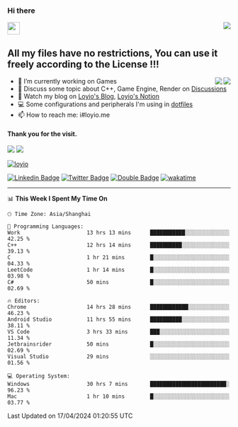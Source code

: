 <h3 align="left">Hi there</h3>
<img src='https://em-content.zobj.net/source/animated-noto-color-emoji/356/waving-hand_light-skin-tone_1f44b-1f3fb_1f3fb.gif' width='28' />
<a align="right" href="https://github.com/loyio/loyio/blob/master/STAR/README.md"><img align="right" src="https://img.shields.io/badge/LOYIO-STAR-green" /></a>

## All my files have no restrictions, You can use it freely according to the License !!!

<a href="https://github.com/loyio#gh-light-mode-only">
     <img align="right"  src="https://loy-readme.vercel.app/api/top-langs/?username=loyio&langs_count=6&hide=css,html,jupyter%20notebook" />
</a>

<a href="https://github.com/loyio#gh-dark-mode-only">
  <img align="right"  src="https://loy-readme.vercel.app/api/top-langs/?username=loyio&langs_count=6&theme=slateorange&hide=css,html,jupyter%20notebook" />
</a>



- 🔭 I’m currently working on Games
- 💬 Discuss some topic about C++, Game Engine, Render on [Discussions](https://github.com/loyio/loyio/discussions)
- 📔 Watch my blog on [Loyio's Blog](https://loyio.me), [Loyio's Notion](https://loyio.notion.site/loyio/Loyio-s-Dashboard-2f56bd29222a445ea9d9e8802a1ac83b)
- 💻 Some configurations and peripherals I'm using in [dotfiles](https://github.com/loyio/dotfiles)
- 📫 How to reach me: i#loyio.me


#### Thank you for the visit.
<img src="http://profile-counter.glitch.me/loyio/count.svg" />

<img src="https://loy-readme.vercel.app/api?username=loyio&show_icons=true&hide=stars&include_all_commits=true&hide_title=true&theme=slateorange" />

     

[![loyio](https://github-profile-trophy.vercel.app/?username=loyio&theme=onedark&column=4)](https://github.com/loyio)

[![Linkedin Badge](https://img.shields.io/badge/-@loyio-0077b5?style=flat-square&logo=Linkedin&logoColor=white&labelColor=0077b5&link=https://www.linkedin.com/in/loyio-hex-363172158/)](https://www.linkedin.com/in/loyio-hex-363172158/)
[![Twitter Badge](https://img.shields.io/badge/-@loyiome-000000?style=flat-square&labelColor=000000&logo=x&logoColor=white&link=https://twitter.com/loyiome)](https://twitter.com/loyiome)
[![Double Badge](https://img.shields.io/badge/@loyio-007722?style=flat&logo=Douban&logoColor=white)](https://www.douban.com/people/susmote)
[![wakatime](https://wakatime.com/badge/user/c0ddc104-5a20-41d1-ab9a-c4d9ea20a4d9.svg)](https://wakatime.com/@c0ddc104-5a20-41d1-ab9a-c4d9ea20a4d9)

-------
<!--START_SECTION:waka-->
📊 **This Week I Spent My Time On** 

```text
🕑︎ Time Zone: Asia/Shanghai

💬 Programming Languages: 
Work                     13 hrs 13 mins      ███████████░░░░░░░░░░░░░░   42.25 % 
C++                      12 hrs 14 mins      ██████████░░░░░░░░░░░░░░░   39.13 % 
C                        1 hr 21 mins        █░░░░░░░░░░░░░░░░░░░░░░░░   04.33 % 
LeetCode                 1 hr 14 mins        █░░░░░░░░░░░░░░░░░░░░░░░░   03.98 % 
C#                       50 mins             █░░░░░░░░░░░░░░░░░░░░░░░░   02.69 % 

🔥 Editors: 
Chrome                   14 hrs 28 mins      ████████████░░░░░░░░░░░░░   46.23 % 
Android Studio           11 hrs 55 mins      ██████████░░░░░░░░░░░░░░░   38.11 % 
VS Code                  3 hrs 33 mins       ███░░░░░░░░░░░░░░░░░░░░░░   11.34 % 
Jetbrainsrider           50 mins             █░░░░░░░░░░░░░░░░░░░░░░░░   02.69 % 
Visual Studio            29 mins             ░░░░░░░░░░░░░░░░░░░░░░░░░   01.56 % 

💻 Operating System: 
Windows                  30 hrs 7 mins       ████████████████████████░   96.23 % 
Mac                      1 hr 10 mins        █░░░░░░░░░░░░░░░░░░░░░░░░   03.77 % 
```


 Last Updated on 17/04/2024 01:20:55 UTC
<!--END_SECTION:waka-->
